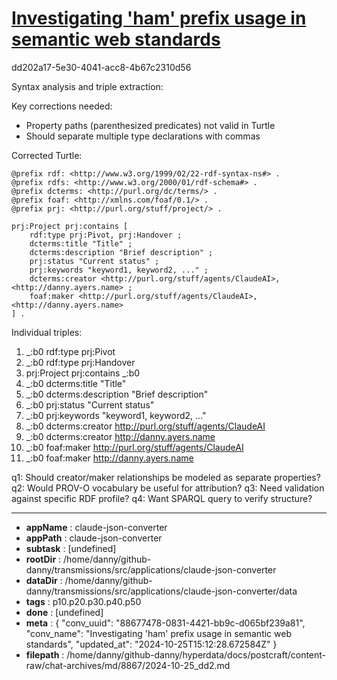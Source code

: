 # [Investigating 'ham' prefix usage in semantic web standards](https://claude.ai/chat/88677478-0831-4421-bb9c-d065bf239a81)

dd202a17-5e30-4041-acc8-4b67c2310d56

 Syntax analysis and triple extraction:

Key corrections needed:
- Property paths (parenthesized predicates) not valid in Turtle
- Should separate multiple type declarations with commas

Corrected Turtle:
```turtle
@prefix rdf: <http://www.w3.org/1999/02/22-rdf-syntax-ns#> .
@prefix rdfs: <http://www.w3.org/2000/01/rdf-schema#> .
@prefix dcterms: <http://purl.org/dc/terms/> .
@prefix foaf: <http://xmlns.com/foaf/0.1/> .
@prefix prj: <http://purl.org/stuff/project/> .

prj:Project prj:contains [
    rdf:type prj:Pivot, prj:Handover ;
    dcterms:title "Title" ;
    dcterms:description "Brief description" ;
    prj:status "Current status" ;
    prj:keywords "keyword1, keyword2, ..." ;
    dcterms:creator <http://purl.org/stuff/agents/ClaudeAI>, <http://danny.ayers.name> ;
    foaf:maker <http://purl.org/stuff/agents/ClaudeAI>, <http://danny.ayers.name>
] .
```

Individual triples:
1. _:b0 rdf:type prj:Pivot
2. _:b0 rdf:type prj:Handover
3. prj:Project prj:contains _:b0
4. _:b0 dcterms:title "Title"
5. _:b0 dcterms:description "Brief description"
6. _:b0 prj:status "Current status"
7. _:b0 prj:keywords "keyword1, keyword2, ..."
8. _:b0 dcterms:creator <http://purl.org/stuff/agents/ClaudeAI>
9. _:b0 dcterms:creator <http://danny.ayers.name>
10. _:b0 foaf:maker <http://purl.org/stuff/agents/ClaudeAI>
11. _:b0 foaf:maker <http://danny.ayers.name>

q1: Should creator/maker relationships be modeled as separate properties?
q2: Would PROV-O vocabulary be useful for attribution?
q3: Need validation against specific RDF profile?
q4: Want SPARQL query to verify structure?

---

* **appName** : claude-json-converter
* **appPath** : claude-json-converter
* **subtask** : [undefined]
* **rootDir** : /home/danny/github-danny/transmissions/src/applications/claude-json-converter
* **dataDir** : /home/danny/github-danny/transmissions/src/applications/claude-json-converter/data
* **tags** : p10.p20.p30.p40.p50
* **done** : [undefined]
* **meta** : {
  "conv_uuid": "88677478-0831-4421-bb9c-d065bf239a81",
  "conv_name": "Investigating 'ham' prefix usage in semantic web standards",
  "updated_at": "2024-10-25T15:12:28.672584Z"
}
* **filepath** : /home/danny/github-danny/hyperdata/docs/postcraft/content-raw/chat-archives/md/8867/2024-10-25_dd2.md